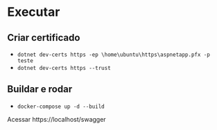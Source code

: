 # Executar

## Criar certificado
- `dotnet dev-certs https -ep \home\ubuntu\https\aspnetapp.pfx -p teste`
- `dotnet dev-certs https --trust`

## Buildar e rodar 
- `docker-compose up -d --build`



Acessar https://localhost/swagger